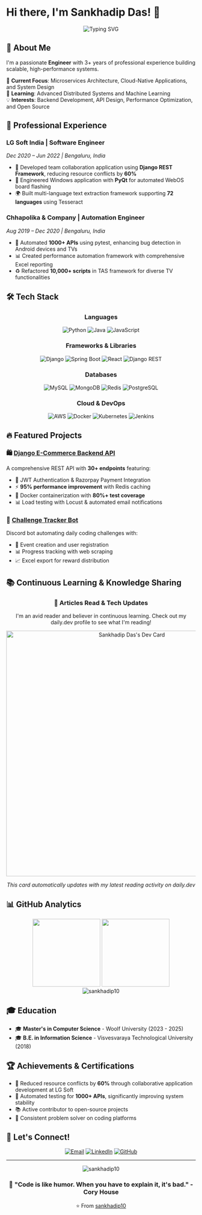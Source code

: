 # Hi there, I'm Sankhadip Das! 👋

<div align="center">
  <img src="https://readme-typing-svg.herokuapp.com?font=Fira+Code&pause=1000&color=2E86C1&center=true&vCenter=true&width=435&lines=Developer;Django+%7C+React;Building+Scalable+Systems;Always+Learning%2C+Always+Growing" alt="Typing SVG" />
</div>

## 🚀 About Me

I'm a passionate **Engineer** with 3+ years of professional experience building scalable, high-performance systems. 
<!--Currently pursuing my **Master's in Computer Science** at Woolf University while continuously expanding my technical expertise. -->

🔭 **Current Focus**: Microservices Architecture, Cloud-Native Applications, and System Design  
🌱 **Learning**: Advanced Distributed Systems and Machine Learning  
💡 **Interests**: Backend Development, API Design, Performance Optimization, and Open Source

## 💼 Professional Experience

### **LG Soft India** | Software Engineer
*Dec 2020 – Jun 2022 | Bengaluru, India*
- 🚀 Developed team collaboration application using **Django REST Framework**, reducing resource conflicts by **60%**
- 🔧 Engineered Windows application with **PyQt** for automated WebOS board flashing
- 🌍 Built multi-language text extraction framework supporting **72 languages** using Tesseract

### **Chhapolika & Company** | Automation Engineer
*Aug 2019 – Dec 2020 | Bengaluru, India*
- 🤖 Automated **1000+ APIs** using pytest, enhancing bug detection in Android devices and TVs
- 📊 Created performance automation framework with comprehensive Excel reporting
- ♻️ Refactored **10,000+ scripts** in TAS framework for diverse TV functionalities

## 🛠️ Tech Stack

<div align="center">

### Languages
![Python](https://img.shields.io/badge/Python-3776AB?style=for-the-badge&logo=python&logoColor=white)
![Java](https://img.shields.io/badge/Java-ED8B00?style=for-the-badge&logo=openjdk&logoColor=white)
![JavaScript](https://img.shields.io/badge/JavaScript-F7DF1E?style=for-the-badge&logo=javascript&logoColor=black)

### Frameworks & Libraries
![Django](https://img.shields.io/badge/Django-092E20?style=for-the-badge&logo=django&logoColor=white)
![Spring Boot](https://img.shields.io/badge/Spring_Boot-6DB33F?style=for-the-badge&logo=spring&logoColor=white)
![React](https://img.shields.io/badge/React-20232A?style=for-the-badge&logo=react&logoColor=61DAFB)
![Django REST](https://img.shields.io/badge/Django_REST-ff1709?style=for-the-badge&logo=django&logoColor=white)

### Databases
![MySQL](https://img.shields.io/badge/MySQL-00000F?style=for-the-badge&logo=mysql&logoColor=white)
![MongoDB](https://img.shields.io/badge/MongoDB-4EA94B?style=for-the-badge&logo=mongodb&logoColor=white)
![Redis](https://img.shields.io/badge/Redis-DC382D?style=for-the-badge&logo=redis&logoColor=white)
![PostgreSQL](https://img.shields.io/badge/PostgreSQL-316192?style=for-the-badge&logo=postgresql&logoColor=white)

### Cloud & DevOps
![AWS](https://img.shields.io/badge/AWS-232F3E?style=for-the-badge&logo=amazon-aws&logoColor=white)
![Docker](https://img.shields.io/badge/Docker-2496ED?style=for-the-badge&logo=docker&logoColor=white)
![Kubernetes](https://img.shields.io/badge/Kubernetes-326CE5?style=for-the-badge&logo=kubernetes&logoColor=white)
![Jenkins](https://img.shields.io/badge/Jenkins-D24939?style=for-the-badge&logo=jenkins&logoColor=white)

</div>

## 🔥 Featured Projects

### 🛍️ [Django E-Commerce Backend API](https://github.com/sankhadip10/Capstone_Proj)
A comprehensive REST API with **30+ endpoints** featuring:
- 🔐 JWT Authentication & Razorpay Payment Integration
- ⚡ **95% performance improvement** with Redis caching
- 🐳 Docker containerization with **80%+ test coverage**
- 📊 Load testing with Locust & automated email notifications

<!--
### 🏨 [Hotel Booking System](https://github.com/sankhadip10/hotel-booking-system)
Full-stack platform built with **Spring Boot**, **React**, and **PostgreSQL**:
- ☁️ AWS S3 for image storage
- 📨 Kafka for booking requests & RabbitMQ for messaging
- 🚀 Redis caching for optimal performance
-->

### 🤖 [Challenge Tracker Bot](https://github.com/sankhadip10/ChallengeTrackerBot)
Discord bot automating daily coding challenges with:
- 📅 Event creation and user registration
- 📊 Progress tracking with web scraping
- 📈 Excel export for reward distribution

<!--

### 💻 [Codex - Interactive Coding Environment](https://github.com/sankhadip10/codex)
- 🔥 Firebase authentication
- ⚡ Real-time code execution with Judge0 API
- ☁️ Deployed on Google Cloud Platform
-->

## 📚 Continuous Learning & Knowledge Sharing

<div align="center">
  
### 📖 Articles Read & Tech Updates
I'm an avid reader and believer in continuous learning. Check out my daily.dev profile to see what I'm reading!

<a href="https://app.daily.dev/sankhadipdas10"><img src="https://api.daily.dev/devcards/v2/UTJawqtFVXHi50gT8FlS4.png?r=d46&type=wide" width="652" alt="Sankhadip Das's Dev Card"/></a>

*This card automatically updates with my latest reading activity on daily.dev*

</div>

## 📊 GitHub Analytics

<div align="center">
  <img height="180em" src="https://github-readme-stats.vercel.app/api?username=sankhadip10&show_icons=true&theme=tokyonight&include_all_commits=true&count_private=true"/>
  <img height="180em" src="https://github-readme-stats.vercel.app/api/top-langs/?username=sankhadip10&layout=compact&langs_count=8&theme=tokyonight"/>
</div>

<div align="center">
  <img src="https://github-readme-streak-stats.herokuapp.com/?user=sankhadip10&theme=tokyonight" alt="sankhadip10" />
</div>

## 🎓 Education

- 🎓 **Master's in Computer Science** - Woolf University (2023 - 2025)
- 🎓 **B.E. in Information Science** - Visvesvaraya Technological University (2018)

## 🏆 Achievements & Certifications

- 🥇 Reduced resource conflicts by **60%** through collaborative application development at LG Soft
- 🚀 Automated testing for **1000+ APIs**, significantly improving system stability
- 📚 Active contributor to open-source projects
- 🌟 Consistent problem solver on coding platforms

## 🤝 Let's Connect!

<div align="center">
  
[![Email](https://img.shields.io/badge/Email-D14836?style=for-the-badge&logo=gmail&logoColor=white)](mailto:sankhaad@gmail.com)
[![LinkedIn](https://img.shields.io/badge/LinkedIn-0077B5?style=for-the-badge&logo=linkedin&logoColor=white)](https://linkedin.com/in/sankhadip)
[![GitHub](https://img.shields.io/badge/GitHub-100000?style=for-the-badge&logo=github&logoColor=white)](https://github.com/sankhadip10)
<!--
[![Twitter](https://img.shields.io/badge/Twitter-1DA1F2?style=for-the-badge&logo=twitter&logoColor=white)](https://twitter.com/Sankhaad)
-->
</div>

---

<div align="center">
  <img src="https://komarev.com/ghpvc/?username=sankhadip10&label=Profile%20views&color=0e75b6&style=flat" alt="sankhadip10" />
  
  ### 💭 "Code is like humor. When you have to explain it, it's bad." - Cory House
  
  ⭐️ From [sankhadip10](https://github.com/sankhadip10)
</div>
